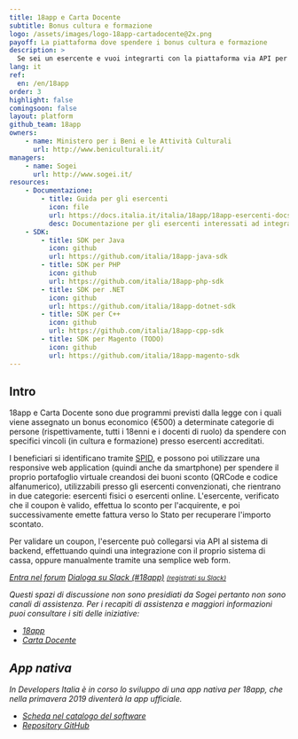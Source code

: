 ```yaml
---
title: 18app e Carta Docente
subtitle: Bonus cultura e formazione
logo: /assets/images/logo-18app-cartadocente@2x.png
payoff: La piattaforma dove spendere i bonus cultura e formazione
description: >
  Se sei un esercente e vuoi integrarti con la piattaforma via API per validare i coupon, puoi trovare qui documentazione e SDK.
lang: it
ref:
  en: /en/18app
order: 3
highlight: false
comingsoon: false
layout: platform
github_team: 18app
owners:
    - name: Ministero per i Beni e le Attività Culturali
      url: http://www.beniculturali.it/
managers:
    - name: Sogei
      url: http://www.sogei.it/
resources:
    - Documentazione:
        - title: Guida per gli esercenti
          icon: file
          url: https://docs.italia.it/italia/18app/18app-esercenti-docs/
          desc: Documentazione per gli esercenti interessati ad integrarsi con le API per la verifica dei coupon
    - SDK:
        - title: SDK per Java
          icon: github
          url: https://github.com/italia/18app-java-sdk
        - title: SDK per PHP
          icon: github
          url: https://github.com/italia/18app-php-sdk
        - title: SDK per .NET
          icon: github
          url: https://github.com/italia/18app-dotnet-sdk
        - title: SDK per C++
          icon: github
          url: https://github.com/italia/18app-cpp-sdk
        - title: SDK per Magento (TODO)
          icon: github
          url: https://github.com/italia/18app-magento-sdk
---
```


## Intro

18app e Carta Docente sono due programmi previsti dalla legge con i quali
viene assegnato un bonus economico (€500) a determinate categorie di persone
(rispettivamente, tutti i 18enni e i docenti di ruolo) da
spendere con specifici vincoli (in cultura e formazione) presso esercenti
accreditati.

I beneficiari si identificano tramite [SPID](/it/spid), e possono poi utilizzare una
responsive web application (quindi anche da smartphone) per spendere il
proprio portafoglio virtuale creandosi dei buoni sconto (QRCode e codice
alfanumerico), utilizzabili presso gli esercenti convenzionati, che rientrano
in due categorie: esercenti fisici o esercenti online. L'esercente, verificato
che il coupon è valido, effettua lo sconto per l'acquirente, e poi
successivamente emette fattura verso lo Stato per recuperare l'importo scontato.

Per validare un coupon, l'esercente può collegarsi via API al sistema di
backend, effettuando quindi una integrazione con il proprio sistema di cassa,
oppure manualmente tramite una semplice web form.

<a class="btn btn-primary" href="https://forum.italia.it/c/18app-carta-docente"><i class="it-horn" /> Entra nel forum</a>
<a class="btn btn-primary" href="https://developersitalia.slack.com/messages/C7AAA10PN"><i class="it-comment" /> Dialoga su Slack (#18app)</a> <a href="https://slack.developers.italia.it/"><small>(registrati su Slack)</small></a>

Questi spazi di discussione non sono presidiati da Sogei pertanto non sono canali di assistenza. Per i recapiti di assistenza e maggiori informazioni puoi consultare i siti delle iniziative:

- [18app](https://www.18app.italia.it/)
- [Carta Docente](https://cartadeldocente.istruzione.it/)

## App nativa

In Developers Italia è in corso lo sviluppo di una app nativa per 18app, che nella primavera 2019 diventerà la app ufficiale.

- [Scheda nel catalogo del software](/it/software/m_bac-italia-18app)
- [Repository GitHub](https://github.com/italia/18app)

